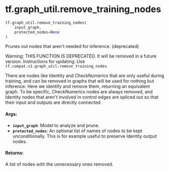 <div itemscope itemtype="http://developers.google.com/ReferenceObject">
<meta itemprop="name" content="tf.graph_util.remove_training_nodes" />
<meta itemprop="path" content="Stable" />
</div>

# tf.graph_util.remove_training_nodes

``` python
tf.graph_util.remove_training_nodes(
    input_graph,
    protected_nodes=None
)
```

Prunes out nodes that aren't needed for inference. (deprecated)

Warning: THIS FUNCTION IS DEPRECATED. It will be removed in a future version.
Instructions for updating:
Use `tf.compat.v1.graph_util.remove_training_nodes`

There are nodes like Identity and CheckNumerics that are only useful
during training, and can be removed in graphs that will be used for
nothing but inference. Here we identify and remove them, returning an
equivalent graph. To be specific, CheckNumerics nodes are always removed, and
Identity nodes that aren't involved in control edges are spliced out so that
their input and outputs are directly connected.

#### Args:

* <b>`input_graph`</b>: Model to analyze and prune.
* <b>`protected_nodes`</b>: An optional list of names of nodes to be kept
    unconditionally. This is for example useful to preserve Identity output
    nodes.


#### Returns:

A list of nodes with the unnecessary ones removed.